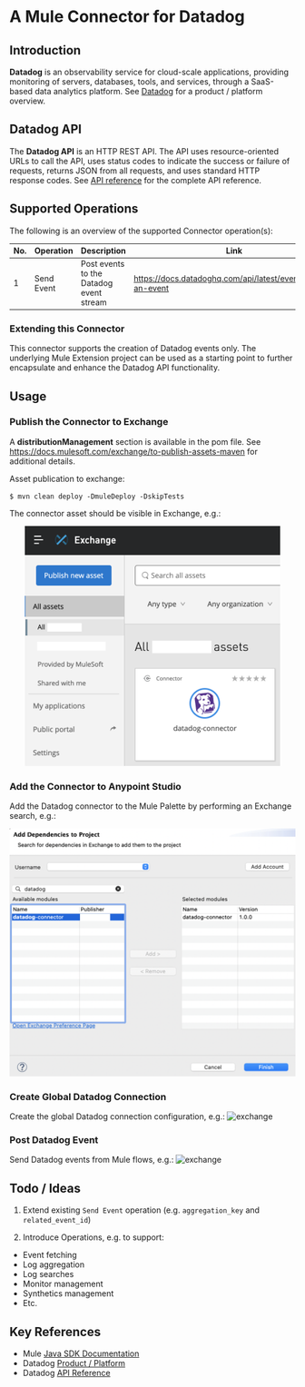 # A Mule Connector for Datadog
## Introduction
**Datadog** is an observability service for cloud-scale applications, providing monitoring of servers, databases, tools, and services, through a SaaS-based data analytics platform. See [Datadog](https://www.datadoghq.com/) for a product / platform overview.

## Datadog API
The **Datadog API** is an HTTP REST API. The API uses resource-oriented URLs to call the API, uses status codes to indicate the success or failure of requests, returns JSON from all requests, and uses standard HTTP response codes. See [API reference](https://docs.datadoghq.com/api/latest/) for the complete API reference.

## Supported Operations
The following is an overview of the supported Connector operation(s):

|No.|Operation|Description|Link|
|---|---|---|---|
|1|Send Event|Post events to the Datadog event stream|https://docs.datadoghq.com/api/latest/events/#post-an-event|

### Extending this Connector

This connector supports the creation of Datadog events only. The underlying Mule Extension project can be used as a starting point to further  encapsulate and enhance the Datadog API functionality.

## Usage
### Publish the Connector to Exchange

A **distributionManagement** section is available in the pom file. See https://docs.mulesoft.com/exchange/to-publish-assets-maven for additional details.

Asset publication to exchange:

```
$ mvn clean deploy -DmuleDeploy -DskipTests
```

The connector asset should be visible in Exchange, e.g.:
<center><img src="images/exchange.png" width="450"></center>

### Add the Connector to Anypoint Studio

Add the Datadog connector to the Mule Palette by performing an Exchange search, e.g.:
<center><img src="images/studio.png" width="600"></center>

### Create Global Datadog Connection

Create the global Datadog connection configuration, e.g.:
![exchange](../images/config.png "Config")

### Post Datadog Event

Send Datadog events from Mule flows, e.g.:
![exchange](../images/flow.png "Flow")

## Todo / Ideas

1. Extend existing `Send Event` operation (e.g. `aggregation_key` and `related_event_id`)

2. Introduce Operations, e.g. to support:
- Event fetching
- Log aggregation
- Log searches
- Monitor management
- Synthetics management
- Etc.

## Key References
- Mule [Java SDK Documentation](https://docs.mulesoft.com/mule-sdk/1.1/getting-started)
- Datadog [Product / Platform](https://www.datadoghq.com/)
- Datadog [API Reference](https://docs.datadoghq.com/api/latest/)